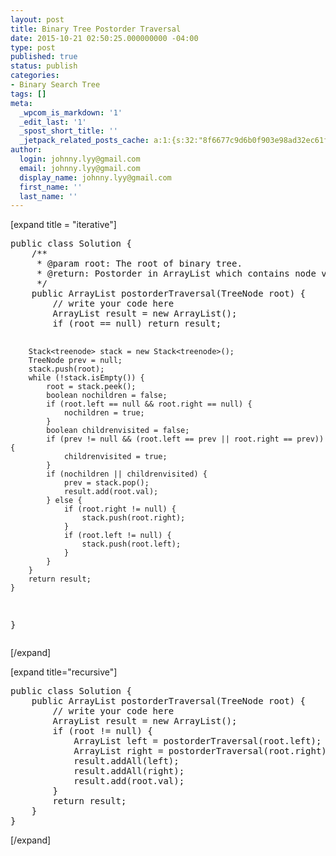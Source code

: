 ```yaml
---
layout: post
title: Binary Tree Postorder Traversal
date: 2015-10-21 02:50:25.000000000 -04:00
type: post
published: true
status: publish
categories:
- Binary Search Tree
tags: []
meta:
  _wpcom_is_markdown: '1'
  _edit_last: '1'
  _spost_short_title: ''
  _jetpack_related_posts_cache: a:1:{s:32:"8f6677c9d6b0f903e98ad32ec61f8deb";a:2:{s:7:"expires";i:1469019801;s:7:"payload";a:3:{i:0;a:1:{s:2:"id";i:284;}i:1;a:1:{s:2:"id";i:252;}i:2;a:1:{s:2:"id";i:1470;}}}}
author:
  login: johnny.lyy@gmail.com
  email: johnny.lyy@gmail.com
  display_name: johnny.lyy@gmail.com
  first_name: ''
  last_name: ''
---
```

<p>[expand title = "iterative"]</p>
<pre>
public class Solution {
    /**
     * @param root: The root of binary tree.
     * @return: Postorder in ArrayList which contains node values.
     */
    public ArrayList<integer> postorderTraversal(TreeNode root) {
        // write your code here
        ArrayList<integer> result = new ArrayList<integer>();
        if (root == null) return result;
        
        Stack<treenode> stack = new Stack<treenode>();
        TreeNode prev = null;
        stack.push(root);
        while (!stack.isEmpty()) {
            root = stack.peek();
            boolean nochildren = false;
            if (root.left == null && root.right == null) {
                nochildren = true;
            }
            boolean childrenvisited = false;
            if (prev != null && (root.left == prev || root.right == prev)) {
                childrenvisited = true;
            }
            if (nochildren || childrenvisited) {
                prev = stack.pop();
                result.add(root.val);
            } else {
                if (root.right != null) {
                    stack.push(root.right);
                }
                if (root.left != null) {
                    stack.push(root.left);
                }
            }
        }
        return result;
    }
}
</treenode></treenode></integer></integer></integer></pre>
<p>[/expand]</p>
<p>[expand title="recursive"]</p>
<pre>
public class Solution {
    public ArrayList<integer> postorderTraversal(TreeNode root) {
        // write your code here
        ArrayList<integer> result = new ArrayList<integer>();
        if (root != null) {
            ArrayList<integer> left = postorderTraversal(root.left);
            ArrayList<integer> right = postorderTraversal(root.right);
            result.addAll(left);
            result.addAll(right);
            result.add(root.val);
        }
        return result;
    }
}
</integer></integer></integer></integer></integer></pre>
<p>[/expand]</p>
